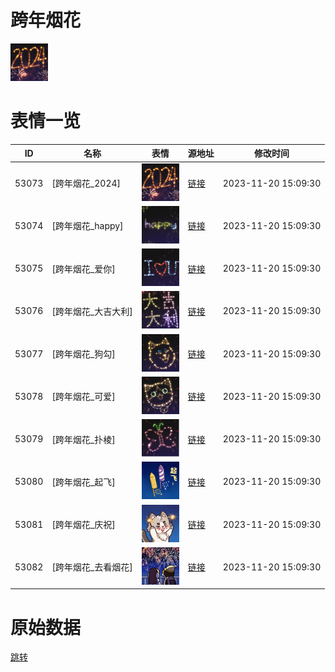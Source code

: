 # 跨年烟花

<img src="./cover.png" height="60" alt="cover" />

# 表情一览

|ID|名称|表情|源地址|修改时间|
|----|----|----|----|----|
|53073|[跨年烟花_2024]|<img src="./pic/053073_%5B跨年烟花_2024%5D.png" height="60" alt="2024"/>|[链接](https://i0.hdslb.com/bfs/emote/797c201d07061a134e6bbfb7fdf2421b81c7727a.png)|2023-11-20 15:09:30|
|53074|[跨年烟花_happy]|<img src="./pic/053074_%5B跨年烟花_happy%5D.png" height="60" alt="happy"/>|[链接](https://i0.hdslb.com/bfs/emote/ae1fc7f5acfe5442bec338672d5280af23df4077.png)|2023-11-20 15:09:30|
|53075|[跨年烟花_爱你]|<img src="./pic/053075_%5B跨年烟花_爱你%5D.png" height="60" alt="爱你"/>|[链接](https://i0.hdslb.com/bfs/emote/115a7158d947f05d761fcaa59d2e38545936cbf3.png)|2023-11-20 15:09:30|
|53076|[跨年烟花_大吉大利]|<img src="./pic/053076_%5B跨年烟花_大吉大利%5D.png" height="60" alt="大吉大利"/>|[链接](https://i0.hdslb.com/bfs/emote/e0aca482f354fcd065154faf970c01ef404d6f85.png)|2023-11-20 15:09:30|
|53077|[跨年烟花_狗勾]|<img src="./pic/053077_%5B跨年烟花_狗勾%5D.png" height="60" alt="狗勾"/>|[链接](https://i0.hdslb.com/bfs/emote/0ec03f92c8ed7d48aaf4b3afec304746e1b680d1.png)|2023-11-20 15:09:30|
|53078|[跨年烟花_可爱]|<img src="./pic/053078_%5B跨年烟花_可爱%5D.png" height="60" alt="可爱"/>|[链接](https://i0.hdslb.com/bfs/emote/21f89ea3acf47411f793aeb4be43a6e296ca6fa8.png)|2023-11-20 15:09:30|
|53079|[跨年烟花_扑棱]|<img src="./pic/053079_%5B跨年烟花_扑棱%5D.png" height="60" alt="扑棱"/>|[链接](https://i0.hdslb.com/bfs/emote/d68a332c4720d546d4d306727f4568ee0f698829.png)|2023-11-20 15:09:30|
|53080|[跨年烟花_起飞]|<img src="./pic/053080_%5B跨年烟花_起飞%5D.png" height="60" alt="起飞"/>|[链接](https://i0.hdslb.com/bfs/emote/6b39b5e9eb4e577bf6aedd5aa52701f5e6639dcb.png)|2023-11-20 15:09:30|
|53081|[跨年烟花_庆祝]|<img src="./pic/053081_%5B跨年烟花_庆祝%5D.png" height="60" alt="庆祝"/>|[链接](https://i0.hdslb.com/bfs/emote/63ce54cff1fc5760296811ed281dfd9a3c0b03b4.png)|2023-11-20 15:09:30|
|53082|[跨年烟花_去看烟花]|<img src="./pic/053082_%5B跨年烟花_去看烟花%5D.png" height="60" alt="去看烟花"/>|[链接](https://i0.hdslb.com/bfs/emote/d283f60616259e1ccf872566b965d581d56ea903.png)|2023-11-20 15:09:30|

# 原始数据

[跳转](./raw.json)

